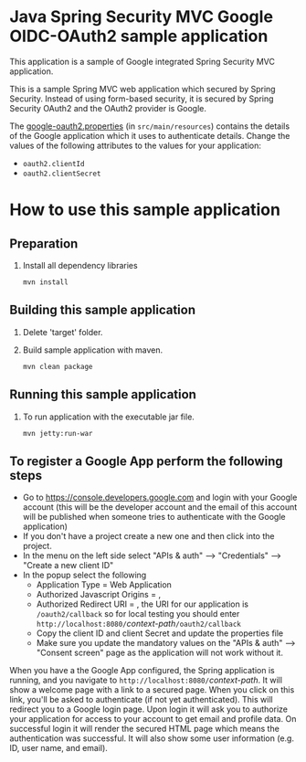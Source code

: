 # Java Spring Security MVC Google OIDC-OAuth2 sample application

This application is a sample of Google integrated Spring Security MVC application.

This is a sample Spring MVC web application which secured by Spring Security. Instead of using form-based security, it is secured by Spring Security OAuth2 and the OAuth2 provider is Google.

The [google-oauth2.properties](src/main/resources/google-oauth2.properties) (in `src/main/resources`) contains the details of the Google application which it uses to authenticate details. Change the values of the following attributes to the values for your application:

- `oauth2.clientId`
- `oauth2.clientSecret`


# How to use this sample application

## Preparation

1. Install all dependency libraries
    ```command
    mvn install
    ```


## Building this sample application

1. Delete 'target' folder.

2. Build sample application with maven.

    ```command
    mvn clean package
    ```


## Running this sample application

1. To run application with the executable jar file.

    ```command
    mvn jetty:run-war
    ```


## To register a Google App perform the following steps

* Go to https://console.developers.google.com and login with your Google account (this will be the developer account and the email of this account will be published when someone tries to authenticate with the Google application)
* If you don't have a project create a new one and then click into the project.
* In the menu on the left side select "APIs & auth" --> "Credentials" --> "Create a new client ID"
* In the popup select the following
	- Application Type = Web Application
	- Authorized Javascript Origins = <YOUR DOMAIN>, 
	- Authorized Redirect URI = <THE CALL BACK HANDLER>, the URI for our application is `/oauth2/callback` so for local testing you should enter `http://localhost:8080/`*context-path*`/oauth2/callback`
	- Copy the client ID and client Secret and update the properties file
	- Make sure you update the mandatory values on the "APIs & auth" --> "Consent screen" page as the application will not work without it.

When you have a the Google App configured, the Spring application is running, and you navigate to `http://localhost:8080/`*context-path*. It will show a welcome page with a link to a secured page. When you click on this link, you'll be asked to authenticate (if not yet authenticated). This will redirect you to a Google login page. Upon login it will ask you to authorize your application for access to your account to get email and profile data. On successful login it will render the secured HTML page which means the authentication was successful. It will also show some user information (e.g. ID, user name, and email).
